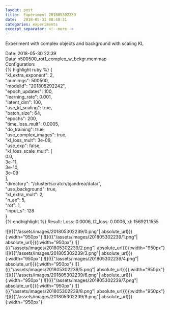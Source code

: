 ```yaml
---
layout: post
title:  Experiment 201805302239
date:   2018-05-31 08:40:31
categories: experiments
excerpt_separator: <!--more-->
---
```

Experiment with complex objects and background with scaling KL  

 <!--more-->
Date: 2018-05-30 22:39  
Data: n500500_rot1_complex_w_bckgr.memmap  
Configuration:   
{% highlight ruby %}
{  
    "kl_extra_exponent": 2,   
    "numimgs": 500500,   
    "modelid": "201805292242",   
    "epoch_updates": 100,   
    "learning_rate": 0.001,   
    "latent_dim": 100,   
    "use_kl_scaling": true,   
    "batch_size": 64,   
    "epochs": 200,   
    "time_loss_mult": 0.0005,   
    "do_training": true,   
    "use_complex_images": true,   
    "kl_loss_mult": 3e-09,   
    "use_exp": false,   
    "kl_loss_scale_mult": [  
        0.0,   
        3e-11,   
        3e-10,   
        3e-09  
    ],   
    "directory": "/cluster/scratch/bjandrea/data/",   
    "use_background": true,   
    "kl_extra_mult": 2,   
    "n_ae": 5,   
    "rot": 1,   
    "input_s": 128  
}  
{% endhighlight %}
Result: Loss: 0.0006, l2_loss: 0.0006, kl: 156921.1555  

![]({{"/assets/images/201805302239/0.png"| absolute_url}}){:width="950px"}
![]({{"/assets/images/201805302239/1.png"| absolute_url}}){:width="950px"}
![]({{"/assets/images/201805302239/2.png"| absolute_url}}){:width="950px"}
![]({{"/assets/images/201805302239/3.png"| absolute_url}}){:width="950px"}
![]({{"/assets/images/201805302239/4.png"| absolute_url}}){:width="950px"}
![]({{"/assets/images/201805302239/5.png"| absolute_url}}){:width="950px"}
![]({{"/assets/images/201805302239/6.png"| absolute_url}}){:width="950px"}
![]({{"/assets/images/201805302239/7.png"| absolute_url}}){:width="950px"}
![]({{"/assets/images/201805302239/8.png"| absolute_url}}){:width="950px"}
![]({{"/assets/images/201805302239/9.png"| absolute_url}}){:width="950px"}
